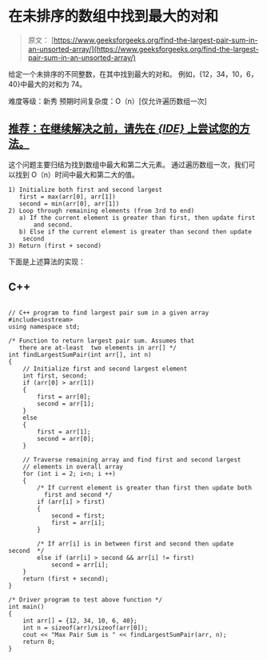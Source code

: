 # 在未排序的数组中找到最大的对和

> 原文： [https://www.geeksforgeeks.org/find-the-largest-pair-sum-in-an-unsorted-array/](https://www.geeksforgeeks.org/find-the-largest-pair-sum-in-an-unsorted-array/)

给定一个未排序的不同整数，在其中找到最大的对和。 例如，{12，34，10，6，40}中最大的对和为 74。

难度等级：新秀
预期时间复杂度：O（n）[仅允许遍历数组一次]

## [推荐：在继续解决之前，请先在 ***{IDE}*** 上尝试您的方法。](https://ide.geeksforgeeks.org/)

这个问题主要归结为找到数组中最大和第二大元素。 通过遍历数组一次，我们可以找到 O（n）时间中最大和第二大的值。

```
1) Initialize both first and second largest
   first = max(arr[0], arr[1])
   second = min(arr[0], arr[1])
2) Loop through remaining elements (from 3rd to end)
   a) If the current element is greater than first, then update first 
       and second. 
   b) Else if the current element is greater than second then update 
    second
3) Return (first + second)

```

下面是上述算法的实现：

## C++ 

```

// C++ program to find largest pair sum in a given array 
#include<iostream> 
using namespace std; 

/* Function to return largest pair sum. Assumes that  
   there are at-least  two elements in arr[] */
int findLargestSumPair(int arr[], int n) 
{ 
    // Initialize first and second largest element 
    int first, second; 
    if (arr[0] > arr[1]) 
    { 
        first = arr[0]; 
        second = arr[1]; 
    } 
    else
    { 
        first = arr[1]; 
        second = arr[0]; 
    } 

    // Traverse remaining array and find first and second largest 
    // elements in overall array 
    for (int i = 2; i<n; i ++) 
    { 
        /* If current element is greater than first then update both 
          first and second */
        if (arr[i] > first) 
        { 
            second = first; 
            first = arr[i]; 
        } 

        /* If arr[i] is in between first and second then update second  */
        else if (arr[i] > second && arr[i] != first) 
            second = arr[i]; 
    } 
    return (first + second); 
} 

/* Driver program to test above function */
int main() 
{ 
    int arr[] = {12, 34, 10, 6, 40}; 
    int n = sizeof(arr)/sizeof(arr[0]); 
    cout << "Max Pair Sum is " << findLargestSumPair(arr, n); 
    return 0; 
} 

```